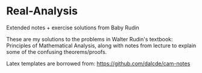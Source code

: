 # Real-Analysis
Extended notes + exercise solutions from Baby Rudin

These are my solutions to the problems in Walter Rudin's textbook: Principles of Mathematical Analysis, along with notes from lecture
to explain some of the confusing theorems/proofs.

Latex templates are borrowed from: https://github.com/dalcde/cam-notes
